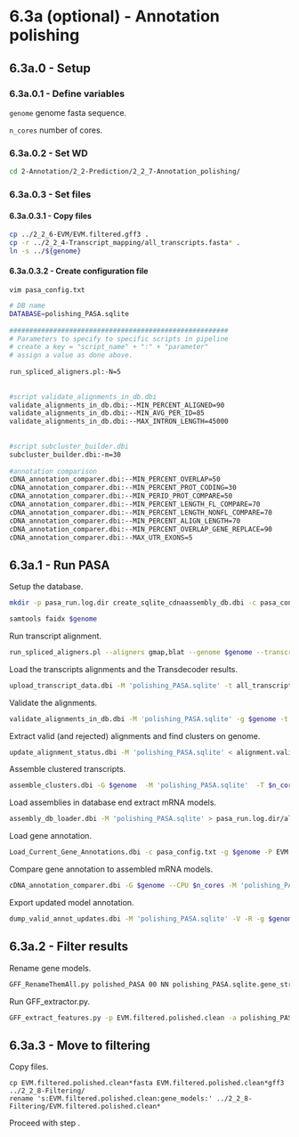 6.3a (optional) - Annotation polishing
======================================

## 6.3a.0 - Setup

### 6.3a.0.1 - Define variables

`genome` genome fasta sequence.

`n_cores` number of cores.

### 6.3a.0.2 - Set WD

```bash
cd 2-Annotation/2_2-Prediction/2_2_7-Annotation_polishing/
```

### 6.3a.0.3 - Set files

#### 6.3a.0.3.1 - Copy files

``` bash
cp ../2_2_6-EVM/EVM.filtered.gff3 .
cp -r ../2_2_4-Transcript_mapping/all_transcripts.fasta* .
ln -s ../${genome}
```

#### 6.3a.0.3.2 - Create configuration file

``` {.bash}
vim pasa_config.txt
```

```bash
# DB name
DATABASE=polishing_PASA.sqlite
 
#######################################################
# Parameters to specify to specific scripts in pipeline
# create a key = "script_name" + ":" + "parameter" 
# assign a value as done above.
 
run_spliced_aligners.pl:-N=5
 
 
#script validate_alignments_in_db.dbi
validate_alignments_in_db.dbi:--MIN_PERCENT_ALIGNED=90
validate_alignments_in_db.dbi:--MIN_AVG_PER_ID=85
validate_alignments_in_db.dbi:--MAX_INTRON_LENGTH=45000
 
 
#script subcluster_builder.dbi
subcluster_builder.dbi:-m=30
 
#annotation comparison
cDNA_annotation_comparer.dbi:--MIN_PERCENT_OVERLAP=50
cDNA_annotation_comparer.dbi:--MIN_PERCENT_PROT_CODING=30
cDNA_annotation_comparer.dbi:--MIN_PERID_PROT_COMPARE=50
cDNA_annotation_comparer.dbi:--MIN_PERCENT_LENGTH_FL_COMPARE=70
cDNA_annotation_comparer.dbi:--MIN_PERCENT_LENGTH_NONFL_COMPARE=70
cDNA_annotation_comparer.dbi:--MIN_PERCENT_ALIGN_LENGTH=70
cDNA_annotation_comparer.dbi:--MIN_PERCENT_OVERLAP_GENE_REPLACE=90
cDNA_annotation_comparer.dbi:--MAX_UTR_EXONS=5
```

6.3a.1 - Run PASA
--------

Setup the database.

``` bash
mkdir -p pasa_run.log.dir create_sqlite_cdnaassembly_db.dbi -c pasa_config.txt -S 'cdna_alignment_sqliteschema' -r

samtools faidx $genome
```

Run transcript alignment.

``` bash
run_spliced_aligners.pl --aligners gmap,blat --genome $genome --transcripts all_transcripts.fasta -I 45000 -N 1 --CPU $n_cores -N 5
```

Load the transcripts alignments and the Transdecoder results.

``` bash
upload_transcript_data.dbi -M 'polishing_PASA.sqlite' -t all_transcripts.fasta  -f NULL  && import_spliced_alignments.dbi -M 'polishing_PASA.sqlite'  -A gmap -g gmap.spliced_alignments.gff3 && import_spliced_alignments.dbi -M 'polishing_PASA.sqlite'  -A blat -g blat.spliced_alignments.gff3 && update_fli_status.dbi -M 'polishing_PASA.sqlite' -f all_transcripts.fasta.transdecoder.gff3.fl_accs
```

Validate the alignments.

``` bash
validate_alignments_in_db.dbi -M 'polishing_PASA.sqlite' -g $genome -t all_transcripts.fasta --MAX_INTRON_LENGTH 45000 --CPU $n_cores --MIN_PERCENT_ALIGNED 90 --MIN_AVG_PER_ID 85 > alignment.validations.output
```

Extract valid (and rejected) alignments and find clusters on genome.

``` bash
update_alignment_status.dbi -M 'polishing_PASA.sqlite' < alignment.validations.output  > pasa_run.log.dir/alignment.validation_loading.output && PASA_transcripts_and_assemblies_to_GFF3.dbi -M 'polishing_PASA.sqlite' -v -A -P gmap > polishing_PASA.sqlite.valid_gmap_alignments.gff3 && PASA_transcripts_and_assemblies_to_GFF3.dbi -M 'polishing_PASA.sqlite' -f -A -P gmap > polishing_PASA.sqlite.failed_gmap_alignments.gff3 && PASA_transcripts_and_assemblies_to_GFF3.dbi -M 'polishing_PASA.sqlite' -v -A -P blat > polishing_PASA.sqlite.valid_blat_alignments.gff3 && PASA_transcripts_and_assemblies_to_GFF3.dbi -M 'polishing_PASA.sqlite' -f -A -P blat > polishing_PASA.sqlite.failed_blat_alignments.gff3 && assign_clusters_by_stringent_alignment_overlap.dbi -M polishing_PASA.sqlite -L 30 > pasa_run.log.dir/cluster_reassignment_by_stringent_overlap.out
```

Assemble clustered transcripts.

``` bash
assemble_clusters.dbi -G $genome  -M 'polishing_PASA.sqlite'  -T $n_cores  > polishing_PASA.sqlite.pasa_alignment_assembly_building.ascii_illustrations.out
```

Load assemblies in database end extract mRNA models.

``` bash
assembly_db_loader.dbi -M 'polishing_PASA.sqlite' > pasa_run.log.dir/alignment_assembly_loading.out && subcluster_builder.dbi -G $genome -M 'polishing_PASA.sqlite' -m 30 > pasa_run.log.dir/alignment_assembly_subclustering.out && populate_mysql_assembly_alignment_field.dbi -M 'polishing_PASA.sqlite' -G $genome && populate_mysql_assembly_sequence_field.dbi -M 'polishing_PASA.sqlite' -G $genome && subcluster_loader.dbi -M 'polishing_PASA.sqlite'  < pasa_run.log.dir/alignment_assembly_subclustering.out  && alignment_assembly_to_gene_models.dbi -M 'polishing_PASA.sqlite' -G $genome && PASA_transcripts_and_assemblies_to_GFF3.dbi -M 'polishing_PASA.sqlite' -a  > polishing_PASA.sqlite.pasa_assemblies.gff3 && describe_alignment_assemblies_cgi_convert.dbi -M 'polishing_PASA.sqlite'  > polishing_PASA.sqlite.pasa_assemblies_described.txt
```

Load gene annotation.

``` bash
Load_Current_Gene_Annotations.dbi -c pasa_config.txt -g $genome -P EVM.filtered.gff3  > pasa_run.log.dir/output.annot_loading.41077.out
```

Compare gene annotation to assembled mRNA models.

``` bash
cDNA_annotation_comparer.dbi -G $genome --CPU $n_cores -M 'polishing_PASA.sqlite' --MIN_PERCENT_PROT_CODING 30 --MIN_PERCENT_LENGTH_NONFL_COMPARE 70 --MAX_UTR_EXONS 5 --MIN_PERCENT_LENGTH_FL_COMPARE 70 --MIN_PERCENT_ALIGN_LENGTH 70 --MIN_PERCENT_OVERLAP_GENE_REPLACE 90 --MIN_PERID_PROT_COMPARE 50 --MIN_PERCENT_OVERLAP 50 > pasa_run.log.dir/polishing_PASA.sqlite.annotation_compare.out
```

Export updated model annotation.

``` bash
dump_valid_annot_updates.dbi -M 'polishing_PASA.sqlite' -V -R -g $genome > polishing_PASA.sqlite.gene_structures_post_PASA_updates.gff3
```

6.3a.2 - Filter results
-----------------------

Rename gene models.

``` bash
GFF_RenameThemAll.py polished_PASA 00 NN polishing_PASA.sqlite.gene_structures_post_PASA_updates.gff3 > polishing_PASA.sqlite.gene_structures_post_PASA_updates.renamed.gff3 2>renaming.err &
```

Run GFF\_extractor.py.

``` bash
GFF_extract_features.py -p EVM.filtered.polished.clean -a polishing_PASA.sqlite.gene_structures_post_PASA_updates.renamed.gff3 -g $genome > EVM.filtered.polished.cleaning.log
```

6.3a.3 - Move to filtering
--------------------------

Copy files.

``` {.bash}
cp EVM.filtered.polished.clean*fasta EVM.filtered.polished.clean*gff3 ../2_2_8-Filtering/
rename 's:EVM.filtered.polished.clean:gene_models:' ../2_2_8-Filtering/EVM.filtered.polished.clean*
```

Proceed with step [](/bioinforesources/pipelines/annotation/7_-_filtering).